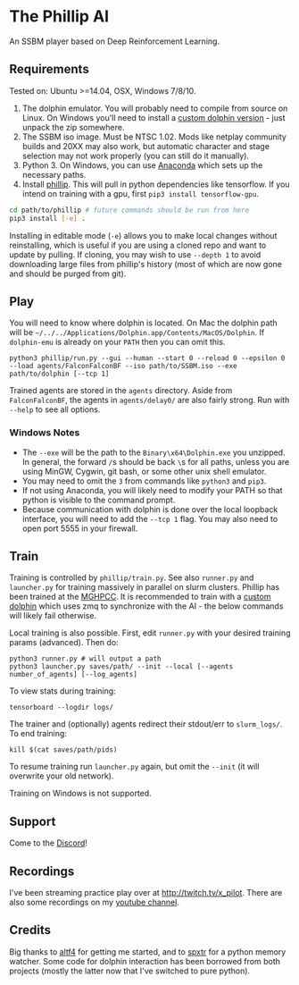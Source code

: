 # The Phillip AI
An SSBM player based on Deep Reinforcement Learning.

## Requirements

Tested on: Ubuntu >=14.04, OSX, Windows 7/8/10.

1. The dolphin emulator. You will probably need to compile from source on Linux. On Windows you'll need to install a [custom dolphin version](https://github.com/vladfi1/dolphin/releases/tag/v5.1-alpha) - just unpack the zip somewhere.
2. The SSBM iso image. Must be NTSC 1.02. Mods like netplay community builds and 20XX may also work, but automatic character and stage selection may not work properly (you can still do it manually).
3. Python 3. On Windows, you can use [Anaconda](https://repo.continuum.io/archive/Anaconda3-4.4.0-Windows-x86_64.exe) which sets up the necessary paths.
4. Install [phillip](https://github.com/vladfi1/phillip/archive/master.zip). This will pull in python dependencies like tensorflow. If you intend on training with a gpu, first `pip3 install tensorflow-gpu`.

```bash
cd path/to/phillip # future commands should be run from here
pip3 install [-e] .
```

Installing in editable mode (`-e`) allows you to make local changes without reinstalling, which is useful if you are using a cloned repo and want to update by pulling. If cloning, you may wish to use `--depth 1` to avoid downloading large files from phillip's history (most of which are now gone and should be purged from git).

## Play

You will need to know where dolphin is located. On Mac the dolphin path will be `~/../../Applications/Dolphin.app/Contents/MacOS/Dolphin`. If `dolphin-emu` is already on your `PATH` then you can omit this.

    python3 phillip/run.py --gui --human --start 0 --reload 0 --epsilon 0 --load agents/FalconFalconBF --iso path/to/SSBM.iso --exe path/to/dolphin [--tcp 1]

Trained agents are stored in the `agents` directory. Aside from `FalconFalconBF`, the agents in `agents/delay0/` are also fairly strong. Run with `--help` to see all options.

### Windows Notes

- The `--exe` will be the path to the `Binary\x64\Dolphin.exe` you unzipped. In general, the forward `/`s should be back `\`s for all paths, unless you are using MinGW, Cygwin, git bash, or some other unix shell emulator.
- You may need to omit the `3` from commands like `python3` and `pip3`.
- If not using Anaconda, you will likely need to modify your PATH so that python is visible to the command prompt.
- Because communication with dolphin is done over the local loopback interface, you will need to add the `--tcp 1` flag. You may also need to open port 5555 in your firewall.

## Train

Training is controlled by `phillip/train.py`. See also `runner.py` and `launcher.py` for training massively in parallel on slurm clusters. Phillip has been trained at the [MGHPCC](http://www.mghpcc.org/). It is recommended to train with a [custom dolphin](https://github.com/vladfi1/dolphin) which uses zmq to synchronize with the AI - the below commands will likely fail otherwise.

Local training is also possible. First, edit `runner.py` with your desired training params (advanced). Then do:

    python3 runner.py # will output a path
    python3 launcher.py saves/path/ --init --local [--agents number_of_agents] [--log_agents]

To view stats during training:

    tensorboard --logdir logs/

The trainer and (optionally) agents redirect their stdout/err to `slurm_logs/`. To end training:

    kill $(cat saves/path/pids)

To resume training run `launcher.py` again, but omit the `--init` (it will overwrite your old network).

Training on Windows is not supported.

## Support

Come to the [Discord](https://discord.gg/KQ8vhd6)!

## Recordings

I've been streaming practice play over at http://twitch.tv/x_pilot. There are also some recordings on my [youtube channel](https://www.youtube.com/channel/UCzpDWSOtWpDaNPC91dqmPQg).

## Credits

Big thanks to [altf4](https://github.com/altf4/SmashBot) for getting me started, and to [spxtr](https://github.com/spxtr/p3) for a python memory watcher. Some code for dolphin interaction has been borrowed from both projects (mostly the latter now that I've switched to pure python).

